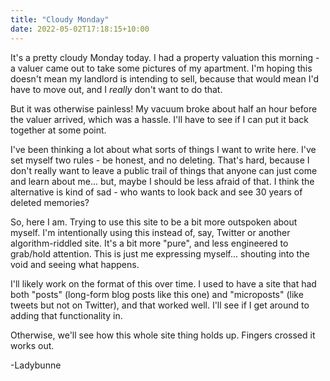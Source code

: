 ```yaml
---
title: "Cloudy Monday"
date: 2022-05-02T17:18:15+10:00
---
```


It's a pretty cloudy Monday today. I had a property valuation this morning - a valuer came out to take some pictures of my apartment. I'm hoping this doesn't mean my landlord is intending to sell, because that would mean I'd have to move out, and I _really_ don't want to do that.

But it was otherwise painless! My vacuum broke about half an hour before the valuer arrived, which was a hassle. I'll have to see if I can put it back together at some point.

I've been thinking a lot about what sorts of things I want to write here. I've set myself two rules - be honest, and no deleting. That's hard, because I don't really want to leave a public trail of things that anyone can just come and learn about me... but, maybe I should be less afraid of that. I think the alternative is kind of sad - who wants to look back and see 30 years of deleted memories?

So, here I am. Trying to use this site to be a bit more outspoken about myself. I'm intentionally using this instead of, say, Twitter or another algorithm-riddled site. It's a bit more "pure", and less engineered to grab/hold attention. This is just me expressing myself... shouting into the void and seeing what happens.

I'll likely work on the format of this over time. I used to have a site that had both "posts" (long-form blog posts like this one) and "microposts" (like tweets but not on Twitter), and that worked well. I'll see if I get around to adding that functionality in.

Otherwise, we'll see how this whole site thing holds up. Fingers crossed it works out.

-Ladybunne